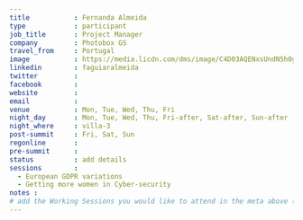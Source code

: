 ```yaml
---
title           : Fernanda Almeida
type            : participant
job_title       : Project Manager
company         : Photobox GS
travel_from     : Portugal
image           : https://media.licdn.com/dms/image/C4D03AQENxsUndN5h0g/profile-displayphoto-shrink_800_800/0?e=1528664400&v=beta&t=mbEsUNg9FXg8NCGxXnrs7HJIUL6_V8iBGIh9fBC8r0E
linkedin        : faguiaralmeida
twitter         :
facebook        :
website         :
email           :
venue           : Mon, Tue, Wed, Thu, Fri
night_day       : Mon, Tue, Wed, Thu, Fri-after, Sat-after, Sun-after
night_where     : villa-3
post-summit     : Fri, Sat, Sun
regonline       :
pre-summit      :
status          : add details
sessions        :
  - European GDPR variations
  - Getting more women in Cyber-security
notes :
# add the Working Sessions you would like to attend in the meta above (use the session's title) e.g. sessions (one per line): -Security Playbooks Diagrams -Hackathon Daily Sessions
---
```


<!-- put more details about participant here -->
